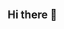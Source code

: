 ## Hi there 👋      

<!--
**khiemnguyen0407/khiemnguyen0407** is a ✨ _special_ ✨ repository because its `README.md` (this file) appears on your GitHub profile.

Here are some ideas to get you started:

- 🔭 I am a lecturer at University of Glasgow
- 🌱 My research interests are in Applied Mathematics and Computational Mechanics.
- 👯 I’m looking to collaborate on problems involving multiscale methods, multiscale materials, and data-driven problems.
- 👋 My teaching at University of Glasgow:
     1. Introduction to Programming: Basics of Python, plotting, object-oriented programming and NumPy in Python.
     2. Advanced Programming and Software Engineering: Basics of C++, Object-oriented programming in C++, Basics of bash and makefile
     3. Deep Learning: Multilayer Perceptrons, Convolution Neural Networks, Recurrent Neural Networks and their applications
-
- 📫 How to reach me: khiem.nguyen@glasgow.ac.uk
- ⚡ Fun fact: Students normally comment "Khiem is funny." after each semester. I hope it is a good comment, not a negative comment for my bad teaching.
-->
